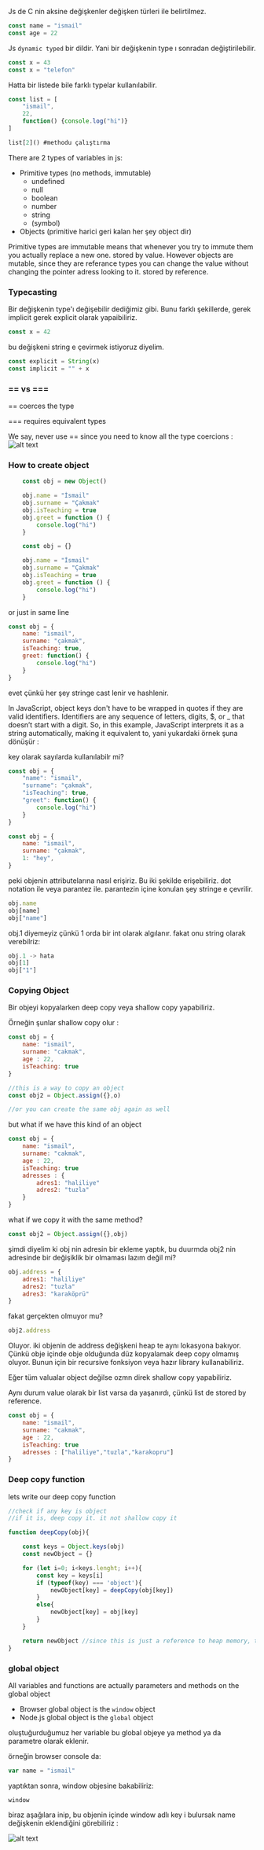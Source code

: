 Js de C nin aksine değişkenler değişken türleri ile belirtilmez. 

```javascript
const name = "ismail"
const age = 22
```

Js `dynamic typed` bir dildir. Yani bir değişkenin type ı sonradan değiştirilebilir.
```js
const x = 43
const x = "telefon"
```

Hatta bir listede bile farklı typelar kullanılabilir.

```js
const list = [
    "ismail",
    22,
    function() {console.log("hi")}
]

list[2]() #methodu çalıştırma
```

There are 2 types of variables in js: 
- Primitive types (no methods, immutable)
    - undefined
    - null
    - boolean
    - number
    - string
    - (symbol)
- Objects (primitive harici geri kalan her şey object dir)

Primitive types are immutable means that whenever you try to immute them you actually replace a new one. stored by value.
However objects are mutable, since they are referance types you can change the value without changing the pointer adress looking to it. stored by reference.



### Typecasting
Bir değişkenin type'ı değişebilir dediğimiz gibi.
Bunu farklı şekillerde, gerek implicit gerek explicit olarak yapaibiliriz.

```js
const x = 42
```
bu değişkeni string e çevirmek istiyoruz diyelim.

```js
const explicit = String(x)
const implicit = "" + x
```

### == vs ===
== coerces the type

=== requires equivalent types

We say, never use == since you need to know all the type coercions :
![alt text](image.png)


### How to create object
```js
    const obj = new Object()

    obj.name = "İsmail"
    obj.surname = "Çakmak"
    obj.isTeaching = true
    obj.greet = function () {
        console.log("hi")
    }
```

```js
    const obj = {}

    obj.name = "İsmail"
    obj.surname = "Çakmak"
    obj.isTeaching = true
    obj.greet = function () {
        console.log("hi")
    }
```


or just in same line

```js
const obj = {
    name: "ismail",
    surname: "çakmak",
    isTeaching: true,
    greet: function() {
        console.log("hi")
    }
}
```

evet çünkü her şey stringe cast lenir ve hashlenir.

In JavaScript, object keys don't have to be wrapped in quotes if they are valid identifiers. Identifiers are any sequence of letters, digits, $, or _ that doesn’t start with a digit. 
So, in this example, JavaScript interprets it as a string automatically, making it equivalent to, yani yukardaki örnek şuna dönüşür :



key olarak sayılarda kullanılabilr mi?

```js
const obj = {
    "name": "ismail",
    "surname": "çakmak",
    "isTeaching": true,
    "greet": function() {
        console.log("hi")
    }
}
```

```js
const obj = {
    name: "ismail",
    surname: "çakmak",
    1: "hey",
}
```

peki objenin attributelarına nasıl erişiriz. Bu iki şekilde erişebiliriz.
dot notation ile veya parantez ile. parantezin içine konulan şey stringe e çevrilir. 
```js
obj.name
obj[name]
obj["name"]
```

obj.1 diyemeyiz çünkü 1 orda bir int olarak algılanır. fakat onu string olarak verebilriz:
```js
obj.1 -> hata
obj[1]
obj["1"]
```

### Copying Object

Bir objeyi kopyalarken deep copy veya shallow copy yapabiliriz.

Örneğin şunlar shallow copy olur :
```javascript
const obj = {
    name: "ismail",
    surname: "cakmak",
    age : 22,
    isTeaching: true
}

//this is a way to copy an object
const obj2 = Object.assign({},o)

//or you can create the same obj again as well
```

but what if we have this kind of an object

```js
const obj = {
    name: "ismail",
    surname: "cakmak",
    age : 22,
    isTeaching: true
    adresses : {
        adres1: "haliliye"
        adres2: "tuzla"
    }
}
```

what if we copy it with the same method?
```js
const obj2 = Object.assign({},obj)
```

şimdi diyelim ki obj nin adresin bir ekleme yaptık, bu duurmda obj2 nin adresinde bir değişiklik bir olmaması lazım değil mi?

```js
obj.address = {
    adres1: "haliliye"
    adres2: "tuzla"
    adres3: "karaköprü"
}
```

fakat gerçekten olmuyor mu?
```js
obj2.address
```
Oluyor. iki objenin de address değişkeni heap te aynı lokasyona bakıyor. Çünkü obje içinde obje olduğunda düz kopyalamak deep copy olmamış oluyor.
Bunun için bir recursive fonksiyon veya hazır library kullanabiliriz.

Eğer tüm valualar object değilse ozmn direk shallow copy yapabiliriz.


Aynı durum value olarak bir list varsa da yaşanırdı, çünkü list de stored by reference.
```js
const obj = {
    name: "ismail",
    surname: "cakmak",
    age : 22,
    isTeaching: true
    adresses : ["haliliye","tuzla","karakopru"]
}
```



### Deep copy function

lets write our deep copy function

```js
//check if any key is object
//if it is, deep copy it. it not shallow copy it

function deepCopy(obj){

    const keys = Object.keys(obj)
    const newObject = {}

    for (let i=0; i<keys.lenght; i++){
        const key = keys[i]
        if (typeof(key) === 'object'){
            newObject[key] = deepCopy(obj[key])
        }
        else{
            newObject[key] = obj[key]
        }
    }

    return newObject //since this is just a reference to heap memory, this can be returned directly 
}
```

### global object

All variables and functions are actually parameters and
methods on the global object
- Browser global object is the `window` object
- Node.js global object is the `global` object


oluştuğurduğumuz her variable bu global objeye ya method ya da parametre olarak eklenir.

örneğin browser console da:
```js
var name = "ismail"
```
yaptıktan sonra, window objesine bakabiliriz:

```
window
```
biraz aşağılara inip, bu objenin içinde window adlı key i bulursak name değişkenin eklendiğini görebiliriz :

![alt text](image-4.png)